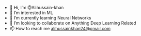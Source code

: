 - 👋 Hi, I’m @Alihussain-khan
- 👀 I’m interested in ML
- 🌱 I’m currently learning Neural Networks
- 💞️ I’m looking to collaborate on Anything Deep Learning Related
- 📫 How to reach me alihussainkhan24@gmail.com

<!---
Alihussain-khan/Alihussain-khan is a ✨ special ✨ repository because its `README.md` (this file) appears on your GitHub profile.
You can click the Preview link to take a look at your changes.
--->
